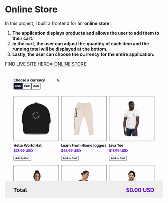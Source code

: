 # Online Store

In this project, I built a frontend for an **online store**!
1. **The application displays products and allows the user to add them to their cart.** 
2. **In the cart, the user can adjust the quantity of each item and the running total will be displayed at the bottom.** 
3. **Lastly, the user can choose the currency for the entire application.**


FIND LIVE SITE HERE=> [ONLINE STORE](https://realgordon.github.io/codeacademy-store/)

![alt siteview](images/shopping-cart-demo.gif)